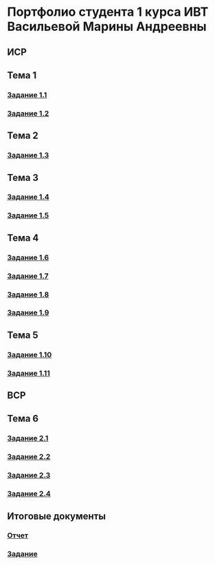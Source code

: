 
# Портфолио студента 1 курса ИВТ Васильевой Марины Андреевны

## ИСР

## Тема 1

### [Задание 1.1](https://github.com/MarinaVasilevaIVT/marinavasilevaIVT.github.io/blob/main/%D0%92%D0%B0%D1%81%D0%B8%D0%BB%D1%8C%D0%B5%D0%B2%D0%B0%20%D0%9C.%D0%90.%2C%20%D0%B3%D1%80.1.1%2C%20%D0%97%D0%B0%D0%B4%D0%B0%D0%BD%D0%B8%D0%B5%201.1%20%D0%98%D0%A1%D0%A0.pdf)
### [Задание 1.2](https://github.com/MarinaVasilevaIVT/marinavasilevaIVT.github.io/blob/main/%D0%92%D0%B0%D1%81%D0%B8%D0%BB%D1%8C%D0%B5%D0%B2%D0%B0%20%D0%9C.%D0%90.%2C%20%D0%B3%D1%80.1.1%2C%20%D0%97%D0%B0%D0%B4%D0%B0%D0%BD%D0%B8%D0%B5%201.2%20%D0%98%D0%A1%D0%A0.png) 

## Тема 2

### [Задание 1.3](https://github.com/MarinaVasilevaIVT/marinavasilevaIVT.github.io/blob/main/%D0%92%D0%B0%D1%81%D0%B8%D0%BB%D1%8C%D0%B5%D0%B2%D0%B0%20%D0%9C.%D0%90.%2C%20%D0%B3%D1%80.1.1%2C%20%D0%97%D0%B0%D0%B4%D0%B0%D0%BD%D0%B8%D0%B5%201.3%20%D0%98%D0%A1%D0%A0.docx)

## Тема 3

### [Задание 1.4](https://github.com/MarinaVasilevaIVT/marinavasilevaIVT.github.io/blob/main/%D0%92%D0%B0%D1%81%D0%B8%D0%BB%D1%8C%D0%B5%D0%B2%D0%B0%20%D0%9C.%D0%90.%2C%20%D0%B3%D1%80.1.1%2C%20%D0%97%D0%B0%D0%B4%D0%B0%D0%BD%D0%B8%D0%B5%201.4%20%D0%98%D0%A1%D0%A0.docx)
### [Задание 1.5](https://github.com/MarinaVasilevaIVT/marinavasilevaIVT.github.io/blob/main/%D0%92%D0%B0%D1%81%D0%B8%D0%BB%D1%8C%D0%B5%D0%B2%D0%B0%20%D0%9C.%D0%90.%2C%20%D0%B3%D1%80.1.1%2C%20%D0%97%D0%B0%D0%B4%D0%B0%D0%BD%D0%B8%D0%B5%201.5%20%D0%98%D0%A1%D0%A0.docx)

## Тема 4

### [Задание 1.6](https://github.com/MarinaVasilevaIVT/marinavasilevaIVT.github.io/blob/main/%D0%92%D0%B0%D1%81%D0%B8%D0%BB%D1%8C%D0%B5%D0%B2%D0%B0%20%D0%9C.%D0%90.%2C%20%D0%B3%D1%80.1.1%2C%20%D0%97%D0%B0%D0%B4%D0%B0%D0%BD%D0%B8%D0%B5%201.6%20%D0%98%D0%A1%D0%A0.md)
### [Задание 1.7](https://github.com/MarinaVasilevaIVT/marinavasilevaIVT.github.io/blob/main/%D0%92%D0%B0%D1%81%D0%B8%D0%BB%D1%8C%D0%B5%D0%B2%D0%B0%20%D0%9C.%D0%90.%2C%20%D0%B3%D1%80.1.1%2C%20%D0%97%D0%B0%D0%B4%D0%B0%D0%BD%D0%B8%D0%B5%201.7%20%D0%98%D0%A1%D0%A0.md)
### [Задание 1.8](https://github.com/MarinaVasilevaIVT/marinavasilevaIVT.github.io/blob/main/%D0%92%D0%B0%D1%81%D0%B8%D0%BB%D1%8C%D0%B5%D0%B2%D0%B0%20%D0%9C.%D0%90.%2C%20%D0%B3%D1%80.1.1%2C%20%D0%97%D0%B0%D0%B4%D0%B0%D0%BD%D0%B8%D0%B5%201.8%20%D0%98%D0%A1%D0%A0.pptx)
### [Задание 1.9](https://github.com/MarinaVasilevaIVT/marinavasilevaIVT.github.io/blob/main/%D0%92%D0%B0%D1%81%D0%B8%D0%BB%D1%8C%D0%B5%D0%B2%D0%B0%20%D0%9C.%D0%90.%2C%20%D0%B3%D1%80.1.1%2C%20%D0%97%D0%B0%D0%B4%D0%B0%D0%BD%D0%B8%D0%B5%201.9%20%D0%98%D0%A1%D0%A0.docx)

## Тема 5

### [Задание 1.10](https://github.com/MarinaVasilevaIVT/marinavasilevaIVT.github.io/blob/main/%D0%92%D0%B0%D1%81%D0%B8%D0%BB%D1%8C%D0%B5%D0%B2%D0%B0%20%D0%9C.%D0%90.%2C%20%D0%B3%D1%80.1.1%2C%20%D0%97%D0%B0%D0%B4%D0%B0%D0%BD%D0%B8%D0%B5%201.10%20%D0%98%D0%A1%D0%A0.pdf)
### [Задание 1.11](https://github.com/MarinaVasilevaIVT/marinavasilevaIVT.github.io/blob/main/%D0%92%D0%B0%D1%81%D0%B8%D0%BB%D1%8C%D0%B5%D0%B2%D0%B0%20%D0%9C.%D0%90.%2C%20%D0%B3%D1%80.1.1%2C%20%D0%97%D0%B0%D0%B4%D0%B0%D0%BD%D0%B8%D0%B5%201.11%20%D0%98%D0%A1%D0%A0.png)

## ВСР
## Тема 6

### [Задание 2.1](https://github.com/MarinaVasilevaIVT/marinavasilevaIVT.github.io/blob/main/%D0%92%D0%B0%D1%81%D0%B8%D0%BB%D1%8C%D0%B5%D0%B2%D0%B0%20%D0%9C.%D0%90.%2C%20%D0%B3%D1%80.1.1%2C%20%D0%97%D0%B0%D0%B4%D0%B0%D0%BD%D0%B8%D0%B5%202.1%20%D0%92%D0%A1%D0%A0.docx)
### [Задание 2.2](https://github.com/MarinaVasilevaIVT/marinavasilevaIVT.github.io/blob/main/%D0%92%D0%B0%D1%81%D0%B8%D0%BB%D1%8C%D0%B5%D0%B2%D0%B0%20%D0%9C.%D0%90.%2C%20%D0%B3%D1%80.1.1%2C%20%D0%97%D0%B0%D0%B4%D0%B0%D0%BD%D0%B8%D0%B5%202.2%20%D0%92%D0%A1%D0%A0.pdf)
### [Задание 2.3](https://github.com/MarinaVasilevaIVT/marinavasilevaIVT.github.io/blob/main/%D0%92%D0%B0%D1%81%D0%B8%D0%BB%D1%8C%D0%B5%D0%B2%D0%B0%20%D0%9C.%D0%90.%2C%20%D0%B3%D1%80.1.1%2C%20%D0%97%D0%B0%D0%B4%D0%B0%D0%BD%D0%B8%D0%B5%202.3%20%D0%92%D0%A1%D0%A0.pdf)
### [Задание 2.4](https://github.com/MarinaVasilevaIVT/marinavasilevaIVT.github.io/blob/main/%D0%92%D0%B0%D1%81%D0%B8%D0%BB%D1%8C%D0%B5%D0%B2%D0%B0%20%D0%9C.%D0%90.%2C%20%D0%B3%D1%80.1.1%2C%20%D0%97%D0%B0%D0%B4%D0%B0%D0%BD%D0%B8%D0%B5%202.4%20%D0%92%D0%A1%D0%A0.docx)


## Итоговые документы

### [Отчет](https://github.com/MarinaVasilevaIVT/marinavasilevaIVT.github.io/blob/main/%D0%92%D0%B0%D1%81%D0%B8%D0%BB%D1%8C%D0%B5%D0%B2%D0%B0%20%D0%9C.%D0%90.%2C%20%D0%B3%D1%80.1.1%2C%20%D0%BE%D1%82%D1%87%D0%B5%D1%82%20%D0%BF%D0%BE%20%D0%BF%D1%80%D0%B0%D0%BA%D1%82%D0%B8%D0%BA%D0%B5.docx)
### [Задание](https://github.com/MarinaVasilevaIVT/marinavasilevaIVT.github.io/blob/main/%D0%92%D0%B0%D1%81%D0%B8%D0%BB%D1%8C%D0%B5%D0%B2%D0%B0%20%D0%9C.%D0%90.%2C%20%D0%B3%D1%80.1.1%2C%20%D0%B7%D0%B0%D0%B4%D0%B0%D0%BD%D0%B8%D0%B5%20%D0%BD%D0%B0%20%D0%BF%D1%80%D0%B0%D0%BA%D1%82%D0%B8%D0%BA%D1%83.docx)
